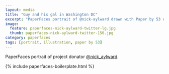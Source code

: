 ```yaml
---
layout: media
title: "Guy and his gal in Washington DC"
excerpt: "PaperFaces portrait of @nick-aylward drawn with Paper by 53 on an iPad."
image: 
  feature: paperfaces-nick-aylward-twitter-lg.jpg
  thumb: paperfaces-nick-aylward-twitter-150.jpg
category: paperfaces
tags: [portrait, illustration, paper by 53]
---
```


PaperFaces portrait of project donator [@nick_aylward](http://twitter.com/nick_aylward).

{% include paperfaces-boilerplate.html %}